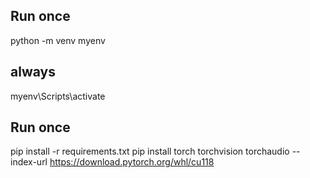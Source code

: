 
## Run once 
python -m venv myenv   

## always 
myenv\Scripts\activate

## Run once
pip install -r requirements.txt
pip install torch torchvision torchaudio --index-url https://download.pytorch.org/whl/cu118

